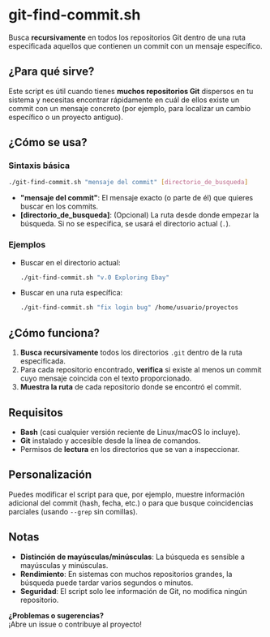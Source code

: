 # git-find-commit.sh

Busca **recursivamente** en todos los repositorios Git dentro de una ruta especificada aquellos que contienen un commit con un mensaje específico.

## **¿Para qué sirve?**

Este script es útil cuando tienes **muchos repositorios Git** dispersos en tu sistema y necesitas encontrar rápidamente en cuál de ellos existe un commit con un mensaje concreto (por ejemplo, para localizar un cambio específico o un proyecto antiguo).

## **¿Cómo se usa?**

### **Sintaxis básica**

```bash
./git-find-commit.sh "mensaje del commit" [directorio_de_busqueda]
```

- **"mensaje del commit"**: El mensaje exacto (o parte de él) que quieres buscar en los commits.
- **[directorio_de_busqueda]**: (Opcional) La ruta desde donde empezar la búsqueda. Si no se especifica, se usará el directorio actual (`.`).

### **Ejemplos**

- Buscar en el directorio actual:
  ```bash
  ./git-find-commit.sh "v.0 Exploring Ebay"
  ```
- Buscar en una ruta específica:
  ```bash
  ./git-find-commit.sh "fix login bug" /home/usuario/proyectos
  ```

## **¿Cómo funciona?**

1. **Busca recursivamente** todos los directorios `.git` dentro de la ruta especificada.
2. Para cada repositorio encontrado, **verifica** si existe al menos un commit cuyo mensaje coincida con el texto proporcionado.
3. **Muestra la ruta** de cada repositorio donde se encontró el commit.

## **Requisitos**

- **Bash** (casi cualquier versión reciente de Linux/macOS lo incluye).
- **Git** instalado y accesible desde la línea de comandos.
- Permisos de **lectura** en los directorios que se van a inspeccionar.

## **Personalización**

Puedes modificar el script para que, por ejemplo, muestre información adicional del commit (hash, fecha, etc.) o para que busque coincidencias parciales (usando `--grep` sin comillas).

## **Notas**

- **Distinción de mayúsculas/minúsculas**: La búsqueda es sensible a mayúsculas y minúsculas.
- **Rendimiento**: En sistemas con muchos repositorios grandes, la búsqueda puede tardar varios segundos o minutos.
- **Seguridad**: El script solo lee información de Git, no modifica ningún repositorio.

**¿Problemas o sugerencias?**  
¡Abre un issue o contribuye al proyecto!
